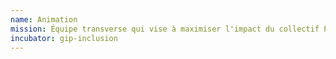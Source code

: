 ```yaml
---
name: Animation
mission: Équipe transverse qui vise à maximiser l'impact du collectif Plateforme de l'inclusion au service des personnes éloignées de l'emploi
incubator: gip-inclusion
---
```

